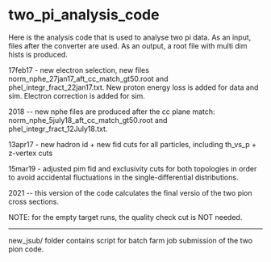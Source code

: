 # two_pi_analysis_code

Here is the analysis code that is used to analyse two pi data. As an input, files after the converter are used. As an output, a root file with multi dim hists is produced.

17feb17 - new electron selection, new files norm_nphe_27jan17_aft_cc_match_gt50.root and phel_integr_fract_22jan17.txt. New proton energy loss is added for data and sim. Electron correction is added for sim.

2018 -- new nphe files are produced after the cc plane match: norm_nphe_5july18_aft_cc_match_gt50.root and phel_integr_fract_12July18.txt.

13apr17 - new hadron id + new fid cuts for all particles, including th_vs_p + z-vertex cuts

15mar19 - adjusted pim fid and exclusivity cuts for both topologies in order to avoid accidental fluctuations in the single-differential distributions.

2021 -- this version of the code calculates the final versio of the two pion cross sections.

NOTE: for the empty target runs, the quality check cut is NOT needed.

-----------------------------

new_jsub/ folder contains script for batch farm job submission of the two pion code.
